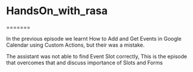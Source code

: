 
# HandsOn_with_rasa
=======


In the previous episode we learnt How to Add and Get Events in Google Calendar using Custom Actions, but their was a mistake. 

The assistant was not able to find Event Slot correctly, This is the episode that overcomes that and discuss importance of Slots and Forms


